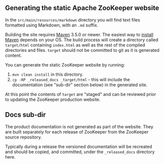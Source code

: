 ## Generating the static Apache ZooKeeper website

In the `src/main/resources/markdown` directory you will find text files formatted using Markdown, with an `.md` suffix.

Building the site requires [Maven](http://maven.apache.org/) 3.5.0 or newer. 
The easiest way to [install Maven](http://maven.apache.org/install.html) depends on your OS.
The build process will create a directory called `target/html` containing `index.html` as well as the rest of the
compiled directories and files. `target` should not be committed to git as it is generated content.

You can generate the static ZooKeeper website by running:

1. `mvn clean install` in this directory.
2. `cp -RP _released_docs _target/html` - this will include the documentation (see "sub-dir" section below) in the generated site.

At this point the contents of `target` are "staged" and can be reviewed prior to updating the ZooKeeper
production website.

## Docs sub-dir

The product documentation is not generated as part of the website. They are built separately for each release 
of ZooKeeper from the ZooKeeper source repository.

Typically during a release the versioned documentation will be recreated and should be copied, and committed,
under the `_released_docs` directory here.
